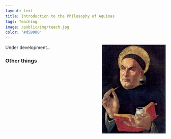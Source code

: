 ```yaml
---
layout: text
title: Introduction to the Philosophy of Aquinas
tags: Teaching
image: /public/img/teach.jpg
color: '#d58000'
---
```


<img class="img-single" align="right" src="/public/img/aquinas.jpg" width="200">

Under development...



### Other things
